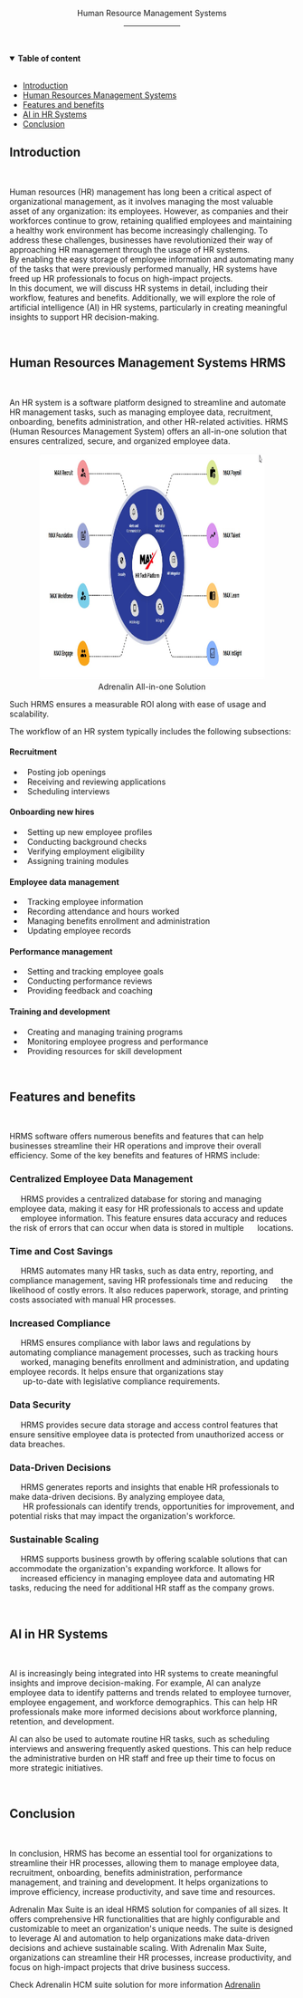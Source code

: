 
<p align="center">  Human Resource Management Systems

<div align="center">
    <hr width="100px">
    
</div>
<br><br>
<details open>
<summary> <strong> Table of content </strong> </summary>
<br>
<ul>
    <li><a href="#introduction">Introduction  </a></li>
    <li><a href="#hrsystem">Human Resources Management Systems</a></li>
    <li><a href="#Features and benefits">Features and benefits</a></li>
    <li><a href="#ai">AI in HR Systems</a></li>
    <li><a href="#Conclusion">Conclusion</a></li>
</ul>
</details>

## <a name="introduction"></a> Introduction
<br>
<p>
Human resources (HR) management has long been a critical aspect of organizational management, as it involves managing the most valuable asset of any organization: its employees. However, as companies and their workforces continue to grow, retaining qualified employees and maintaining a healthy work environment has become increasingly challenging. To address these challenges, businesses have revolutionized their way of approaching HR management through the usage of HR systems. <br>
By enabling the easy storage of employee information and automating many of the tasks that were previously performed manually, HR systems have freed up HR professionals to focus on high-impact projects.<br>
In this document, we will discuss HR systems in detail, including their workflow, features and benefits. Additionally, we will explore the role of artificial intelligence (AI) in HR systems, particularly in creating meaningful insights to support HR decision-making.

</p>
<br>

## <a name="hrsystem"></a> Human Resources Management Systems HRMS
<br>
<p>
An HR system is a software platform designed to streamline and automate HR management tasks, such as managing employee data, recruitment, onboarding, benefits administration, and other HR-related activities. HRMS (Human Resources Management System) offers an all-in-one solution that ensures centralized, secure, and organized employee data.
</p>
<p align="center">
  <img src="./Adrenalin.jpg" alt="All-in-one HRMS" width="400" height="400" title="Adrenalin HRMS"/><br>
  Adrenalin All-in-one Solution
</p>

Such HRMS ensures a measurable ROI along with ease of usage and scalability.

<p>
The workflow of an HR system typically includes the following subsections:


####   Recruitment
- &nbsp; Posting job openings
- &nbsp; Receiving and reviewing applications
- &nbsp; Scheduling interviews

#### Onboarding new hires
- &nbsp; Setting up new employee profiles
- &nbsp; Conducting background checks
- &nbsp; Verifying employment eligibility
- &nbsp; Assigning training modules

#### Employee data management
- &nbsp; Tracking employee information
- &nbsp; Recording attendance and hours worked
- &nbsp; Managing benefits enrollment and administration
- &nbsp; Updating employee records

#### Performance management
- &nbsp; Setting and tracking employee goals
- &nbsp; Conducting performance reviews
- &nbsp; Providing feedback and coaching

#### Training and development
- &nbsp; Creating and managing training programs
- &nbsp; Monitoring employee progress and performance
- &nbsp; Providing resources for skill development
</p>
<br>

## <a name="Features and benefits"></a>Features and benefits
<br>
<p>
HRMS software offers numerous benefits and features that can help businesses streamline their HR operations and improve their overall efficiency. Some of the key benefits and features of HRMS include:


### Centralized Employee Data Management
&nbsp;&nbsp;&nbsp;&nbsp;&nbsp;HRMS provides a centralized database for storing and managing employee data, making it easy for HR professionals to access and update &nbsp;&nbsp;&nbsp;&nbsp;&nbsp;employee information. This feature ensures data accuracy and reduces the risk of errors that can occur when data is stored in multiple &nbsp;&nbsp;&nbsp;&nbsp;&nbsp;locations.

### Time and Cost Savings
&nbsp;&nbsp;&nbsp;&nbsp;&nbsp;HRMS automates many HR tasks, such as data entry, reporting, and compliance management, saving HR professionals time and reducing &nbsp;&nbsp;&nbsp;&nbsp;&nbsp;the likelihood of costly errors. It also reduces paperwork, storage, and printing costs associated with manual HR processes.

### Increased Compliance
&nbsp;&nbsp;&nbsp;&nbsp;&nbsp;HRMS ensures compliance with labor laws and regulations by automating compliance management processes, such as tracking hours &nbsp;&nbsp;&nbsp;&nbsp;&nbsp;worked, managing benefits enrollment and administration, and updating employee records. It helps ensure that organizations stay <br> &nbsp;&nbsp;&nbsp;&nbsp;&nbsp; up-to-date with legislative compliance requirements.

### Data Security
&nbsp;&nbsp;&nbsp;&nbsp;&nbsp;HRMS provides secure data storage and access control features that ensure sensitive employee data is protected from unauthorized access or data breaches.

### Data-Driven Decisions
&nbsp;&nbsp;&nbsp;&nbsp;&nbsp;HRMS generates reports and insights that enable HR professionals to make data-driven decisions. By analyzing employee data,<br> &nbsp;&nbsp;&nbsp;&nbsp;&nbsp; HR professionals can identify trends, opportunities for improvement, and potential risks that may impact the organization's workforce.

### Sustainable Scaling
&nbsp;&nbsp;&nbsp;&nbsp;&nbsp;HRMS supports business growth by offering scalable solutions that can accommodate the organization's expanding workforce. It allows for &nbsp;&nbsp;&nbsp;&nbsp;&nbsp;increased efficiency in managing employee data and automating HR tasks, reducing the need for additional HR staff as the company grows.
</p>
<br>

## <a name="ai"></a>AI in HR Systems
<br>
<p>
AI is increasingly being integrated into HR systems to create meaningful insights and improve decision-making. For example, AI can analyze employee data to identify patterns and trends related to employee turnover, employee engagement, and workforce demographics. This can help HR professionals make more informed decisions about workforce planning, retention, and development.

AI can also be used to automate routine HR tasks, such as scheduling interviews and answering frequently asked questions. This can help reduce the administrative burden on HR staff and free up their time to focus on more strategic initiatives.
</p>
<br>

## <a name="Conclusion"></a> Conclusion
<br>
<p>
In conclusion, HRMS has become an essential tool for organizations to streamline their HR processes, allowing them to manage employee data, recruitment, onboarding, benefits administration, performance management, and training and development. It helps organizations to improve efficiency, increase productivity, and save time and resources.

Adrenalin Max Suite is an ideal HRMS solution for companies of all sizes. It offers comprehensive HR functionalities that are highly configurable and customizable to meet an organization's unique needs. The suite is designed to leverage AI and automation to help organizations make data-driven decisions and achieve sustainable scaling. With Adrenalin Max Suite, organizations can streamline their HR processes, increase productivity, and focus on high-impact projects that drive business success.

Check Adrenalin HCM suite solution for more information [Adrenalin](https://www.myadrenalin.com/)
</p>